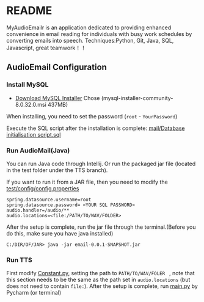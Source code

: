 # README
MyAudioEmailr is an application dedicated to providing enhanced convenience in email reading for individuals with busy work schedules by converting emails into speech. 
Techniques:Python, Git, Java, SQL, Javascript, great teamwork！！

## AudioEmail Configuration

### Install MySQL

* [Download MySQL Installer](https://dev.mysql.com/downloads/installer/) Chose (mysql-installer-community-8.0.32.0.msi 437MB)

When installing, you need to set the password (`root` - `YourPassword`)

Execute the SQL script after the installation is complete:  [mail/Database initialisation script.sql](https://git.shefcompsci.org.uk/com6103-2022-23/team02/project/-/blob/project/mail/Database%20initialisation%20script.sql)


### Run AudioMail(Java)

You can run Java code through Intellij. Or run the packaged jar file (located in the test folder under the TTS branch).

If you want to run it from a JAR file, then you need to modify the [test/config/config.properties](https://git.shefcompsci.org.uk/com6103-2022-23/team02/project/-/blob/project/TTS/test/config/config.properties)

```shell
spring.datasource.username=root
spring.datasource.password= <YOUR SQL PASSWORD>
audio.handler=/audio/**
audio.locations=<file:/PATH/TO/WAV/FOLDER>
```

After the setup is complete, run the jar file through the terminal.(Before you do this, make sure you have java installed)

```shell
C:/DIR/OF/JAR> java -jar email-0.0.1-SNAPSHOT.jar
```

### Run TTS

First modify [Constant.py](https://git.shefcompsci.org.uk/com6103-2022-23/team02/project/-/blob/project/TTS/Constant.py), setting the path to `PATH/TO/WAV/FOLER ​` , note that this section needs to be the same as the path set in `audio.locations` (but does not need to contain `file:`). After the setup is complete, run [main.py](https://git.shefcompsci.org.uk/com6103-2022-23/team02/project/-/blob/project/TTS/main.py) by Pycharm (or terminal)
